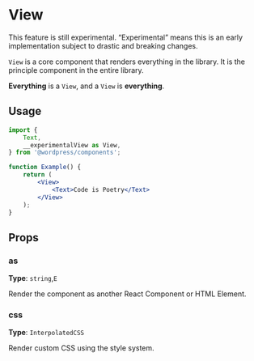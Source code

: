 # View

<div class="callout callout-alert">
This feature is still experimental. “Experimental” means this is an early implementation subject to drastic and breaking changes.
</div>

`View` is a core component that renders everything in the library. It is the principle component in the entire library.

**Everything** is a `View`, and a `View` is **everything**.

## Usage

```jsx
import {
	Text,
	__experimentalView as View,
} from '@wordpress/components';

function Example() {
	return (
		<View>
			<Text>Code is Poetry</Text>
		</View>
	);
}
```

## Props

### as

**Type**: `string`,`E`

Render the component as another React Component or HTML Element.

### css

**Type**: `InterpolatedCSS`

Render custom CSS using the style system.
